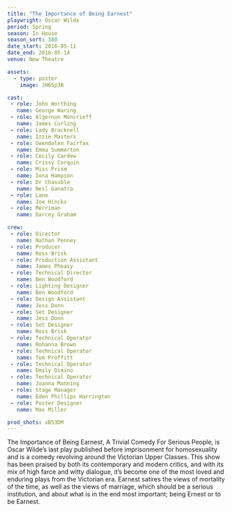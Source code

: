 ```yaml
---
title: "The Importance of Being Earnest"
playwright: Oscar Wilde
period: Spring
season: In House
season_sort: 380
date_start: 2016-05-11
date_end: 2016-05-14
venue: New Theatre

assets:
  - type: poster
    image: JH6Sp3B

cast:
 - role: John Worthing
   name: George Waring
 - role: Algernon Moncrieff
   name: James Curling
 - role: Lady Bracknell
   name: Izzie Masters
 - role: Gwendolen Fairfax
   name: Emma Summerton
 - role: Cecily Cardew
   name: Crissy Corquin
 - role: Miss Prism
   name: Iona Hampson
 - role: Dr Chasuble
   name: Neil Ganatra
 - role: Lane
   name: Joe Hincks
 - role: Merriman
   name: Darcey Graham

crew:
 - role: Director
   name: Nathan Penney
 - role: Producer
   name: Ross Brisk
 - role: Production Assistant
   name: James Pheasy
 - role: Technical Director
   name: Ben Woodford
 - role: Lighting Designer
   name: Ben Woodford
 - role: Design Assistant
   name: Jess Donn
 - role: Set Designer
   name: Jess Donn
 - role: Set Designer
   name: Ross Brisk
 - role: Technical Operator
   name: Rohanna Brown
 - role: Technical Operator
   name: Tom Proffitt
 - role: Technical Operator
   name: Emily Dimino
 - role: Technical Operator
   name: Joanna Manning
 - role: Stage Manager
   name: Eden Phillips Harrington
 - role: Poster Designer
   name: Max Miller

prod_shots: xB53DM
---
```


The Importance of Being Earnest, A Trivial Comedy For Serious People, is Oscar Wilde’s last play published before imprisonment for homosexuality and is a comedy revolving around the Victorian Upper Classes. This show has been praised by both its contemporary and modern critics, and with its mix of high farce and witty dialogue, it’s become one of the most loved and enduring plays from the Victorian era. Earnest satires the views of mortality of the time, as well as the views of marriage, which should be a serious institution, and about what is in the end most important; being Ernest or to be Earnest.

